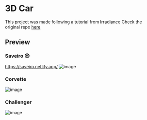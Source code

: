 # 3D Car
This project was made following a tutorial from Irradiance
Check the original repo [here](https://github.com/Domenicobrz/R3F-in-practice/tree/main/car-show)

## Preview

### Saveiro 😎
https://saveiro.netlify.app/
![image](https://github.com/zjefersound/car-3d/assets/62676057/9a15b012-5bbd-4e52-9829-98a1600c0b75)

### Corvette
![image](https://user-images.githubusercontent.com/62676057/187532443-5cff690f-db94-46bd-b64c-ecaa262797da.png)

### Challenger
![image](https://user-images.githubusercontent.com/62676057/187533110-1a5c38f0-7516-42b0-a4b3-9d75db30365a.png)
